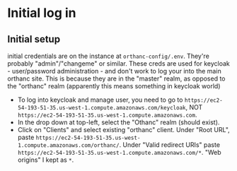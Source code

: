 # Initial log in

## Initial setup 

initial credentials are on the instance at `orthanc-config/.env`. They're probably "admin"/"changeme" or similar. These creds are used for keycloak - user/password administration - and don't work to log your into the main orthanc site. This is because they are in the "master" realm, as opposed to the "orthanc" realm (apparently this means something in keycloak world)

* To log into keycloak and manage user, you need to go to `https://ec2-54-193-51-35.us-west-1.compute.amazonaws.com/keycloak`, NOT `https://ec2-54-193-51-35.us-west-1.compute.amazonaws.com`.
* In the drop down at top-left, select the "Othanc" realm (should exist).
* Click on "Clients" and select existing "orthanc" client. Under "Root URL", paste `https://ec2-54-193-51-35.us-west-1.compute.amazonaws.com/orthanc/`. Under "Valid redirect URIs" paste `https://ec2-54-193-51-35.us-west-1.compute.amazonaws.com/*`. "Web origins" I kept as `*`.

